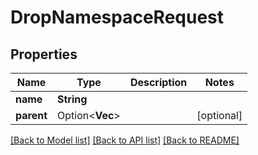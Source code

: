 # DropNamespaceRequest

## Properties

Name | Type | Description | Notes
------------ | ------------- | ------------- | -------------
**name** | **String** |  | 
**parent** | Option<**Vec<String>**> |  | [optional]

[[Back to Model list]](../README.md#documentation-for-models) [[Back to API list]](../README.md#documentation-for-api-endpoints) [[Back to README]](../README.md)


